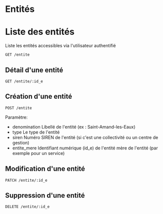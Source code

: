 # Entités

# Liste des entités

Liste les entités accessibles via l'utilisateur authentifié

```
GET /entite
``` 

## Détail d'une entité

```
GET /entite/:id_e
``` 


## Création d'une entité

```
POST /entite
```

Paramètre:
- denomination Libellé de l'entité (ex : Saint-Amand-les-Eaux)
- type Le type de l'entité
- siren Numéro SIREN de l'entité (si c'est une collectivité ou un centre de gestion)
- entite_mere Identifiant numérique (id_e) de l'entité mère de l'entité (par exemple pour un service)

	 
## Modification d'une entité

```
PATCH /entite/:id_e
```

## Suppression d'une entité

```
DELETE /entite/:id_e
```
